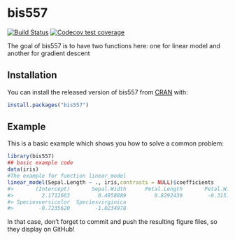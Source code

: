 
<!-- README.md is generated from README.Rmd. Please edit that file -->

# bis557

<!-- badges: start -->

[![Build
Status](https://travis-ci.com/wuyinfeistella/bis555.svg?branch=master)](https://travis-ci.com/wuyinfeistella/bis555)
[![Codecov test
coverage](https://codecov.io/gh/wuyinfeistella/bis555/branch/master/graph/badge.svg)](https://codecov.io/gh/wuyinfeistella/bis555?branch=master)
<!-- badges: end -->

The goal of bis557 is to have two functions here: one for linear model
and another for gradient descent

## Installation

You can install the released version of bis557 from
[CRAN](https://CRAN.R-project.org) with:

``` r
install.packages("bis557")
```

## Example

This is a basic example which shows you how to solve a common problem:

``` r
library(bis557)
## basic example code
data(iris)
#The example for function linear_model
linear_model(Sepal.Length ~ ., iris,contrasts = NULL)$coefficients
#>       (Intercept)       Sepal.Width      Petal.Length       Petal.Width 
#>         2.1712663         0.4958889         0.8292439        -0.3151552 
#> Speciesversicolor  Speciesvirginica 
#>        -0.7235620        -1.0234978
```

In that case, don’t forget to commit and push the resulting figure
files, so they display on GitHub\!
